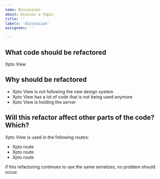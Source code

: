 ```yaml
---
name: Discussion
about: Discuss a topic
title: ''
labels: 'discussion'
assignees: ''

---
```


## What code should be refactored
Xpto View

## Why should be refactored
- Xpto View is not following the new design system
- Xpto View has a lot of code that is not being used anymore
- Xpto View is holding the server

## Will this refactor affect other parts of the code? Which?
Xpto View is used in the following routes:
  - Xpto route
  - Xpto route
  - Xpto route

if this refactoring continues to use the same serializes, no problem should occur.